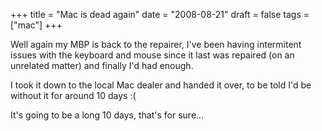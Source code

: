 +++
title = "Mac is dead again"
date = "2008-08-21"
draft = false
tags = ["mac"]
+++

<p>
Well again my MBP is back to the repairer, I've been having intermitent issues with the keyboard and mouse since it last was repaired (on an unrelated matter) and finally I'd had enough.
</p>
<p>
I took it down to the local Mac dealer and handed it over, to be told I'd be without it for around 10 days :(
</p>
<p>
It's going to be a long 10 days, that's for sure...
</p>